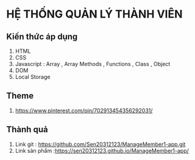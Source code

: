 # HỆ THỐNG QUẢN LÝ THÀNH VIÊN 
## Kiến thức áp dụng
1. HTML
2. CSS
3. Javascript : Array , Array Methods , Functions , Class , Object
4. DOM
5. Local Storage
## Theme
1. https://www.pinterest.com/pin/702913454356292031/
## Thành quả 
1. Link git : https://github.com/Sen20312123/ManageMember1-app.git
2. Link sản phẩm :https://sen20312123.github.io/ManageMember1-app/